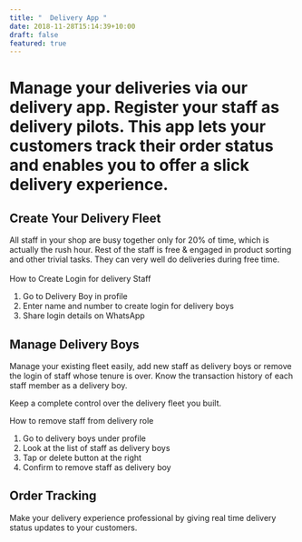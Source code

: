 ```yaml
---
title: "  Delivery App "
date: 2018-11-28T15:14:39+10:00
draft: false
featured: true
---
```

# Manage your deliveries via our delivery app. Register your staff as delivery pilots. This app lets your customers track their order status and enables you to offer a slick delivery experience.



## Create Your Delivery Fleet

All staff in your shop are busy together only for 20% of time, which is actually the rush hour. Rest of the staff is free & engaged in product sorting and other trivial tasks. They can very well do deliveries during free time.\
\
How to Create Login for delivery Staff

1. Go to Delivery Boy in profile
2. Enter name and number to create login for delivery boys
3. Share login details on WhatsApp



## Manage Delivery Boys

Manage your existing fleet easily, add new staff as delivery boys or remove the login of staff whose tenure is over. Know the transaction history of each staff member as a delivery boy.

Keep a complete control over the delivery fleet you built.



How to remove staff from delivery role

1. Go to delivery boys under profile
2. Look at the list of staff as delivery boys
3. Tap or delete button at the right
4. Confirm to remove staff as delivery boy



## Order Tracking



Make your delivery experience professional by giving real time delivery status updates to your customers.